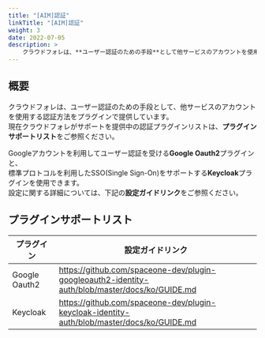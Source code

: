 ```yaml
---
title: "[AIM]認証"
linkTitle: "[AIM]認証"
weight: 3
date: 2022-07-05
description: >
    クラウドフォレは、**ユーザー認証のための手段**として他サービスのアカウントを使用する認証方式をプラグインで提供しています。
---
```


## 概要

クラウドフォレは、ユーザー認証のための手段として、他サービスのアカウントを使用する認証方法をプラグインで提供しています。   
現在クラウドフォレがサポートを提供中の認証プラグインリストは、**プラグインサポートリスト**をご参照ください。

Googleアカウントを利用してユーザー認証を受ける**Google Oauth2**プラグインと、  
標準プロトコルを利用したSSO(Single Sign-On)をサポートする**Keycloak**プラグインを使用できます。  
設定に関する詳細については、下記の**設定ガイドリンク**をご参照ください。



## プラグインサポートリスト

| **プラグイン** | **設定ガイドリンク** |
| --- | --- |
| Google Oauth2 | https://github.com/spaceone-dev/plugin-googleoauth2-identity-auth/blob/master/docs/ko/GUIDE.md |
| Keycloak | https://github.com/spaceone-dev/plugin-keycloak-identity-auth/blob/master/docs/ko/GUIDE.md |

